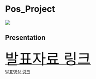 # Pos_Project
<img src="https://user-images.githubusercontent.com/73145516/103863192-bea26e80-5103-11eb-8e3a-4e40e2ba64f8.JPG" style="max-width:100%;">

## Presentation
<a href = "https://docs.google.com/presentation/d/1RFZxadwfnu8W2c8_xb_9XgfI9Z8K3Ij0mkz4LNmmAR8/edit?usp=sharing"><font size = "24px" color = "black"> 발표자료 링크 </font></a><br>
<a href = "https://www.youtube.com/watch?v=MucPpfd6e2Q&list=PLbRwey7PnpExfXIGqwxazO2N5Vsnjx-gQ&index=7"> 발표영상 링크 </a>
